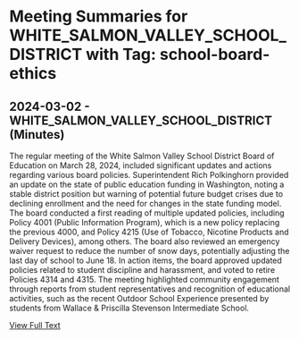 # Meeting Summaries for WHITE_SALMON_VALLEY_SCHOOL_DISTRICT with Tag: school-board-ethics

## 2024-03-02 - WHITE_SALMON_VALLEY_SCHOOL_DISTRICT (Minutes)

The regular meeting of the White Salmon Valley School District Board of Education on March 28, 2024, included significant updates and actions regarding various board policies. Superintendent Rich Polkinghorn provided an update on the state of public education funding in Washington, noting a stable district position but warning of potential future budget crises due to declining enrollment and the need for changes in the state funding model. The board conducted a first reading of multiple updated policies, including Policy 4001 (Public Information Program), which is a new policy replacing the previous 4000, and Policy 4215 (Use of Tobacco, Nicotine Products and Delivery Devices), among others. The board also reviewed an emergency waiver request to reduce the number of snow days, potentially adjusting the last day of school to June 18. In action items, the board approved updated policies related to student discipline and harassment, and voted to retire Policies 4314 and 4315. The meeting highlighted community engagement through reports from student representatives and recognition of educational activities, such as the recent Outdoor School Experience presented by students from Wallace & Priscilla Stevenson Intermediate School.

[View Full Text](https://raw.githubusercontent.com/VoronoiPerspectives/WashingtonStateSchoolBoardExplorer/refs/heads/main/data/countries/usa/states/wa/counties/klickitat/school_boards/white_salmon_valley_school_district/2024/processed/2024-03-02-marchdraftboard-minutes.txt)

